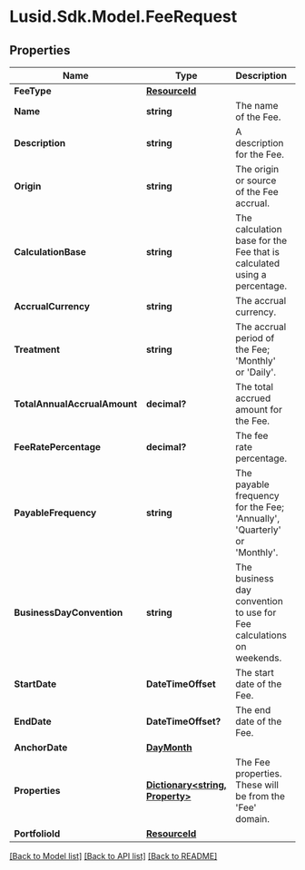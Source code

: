 # Lusid.Sdk.Model.FeeRequest

## Properties

Name | Type | Description | Notes
------------ | ------------- | ------------- | -------------
**FeeType** | [**ResourceId**](ResourceId.md) |  | 
**Name** | **string** | The name of the Fee. | 
**Description** | **string** | A description for the Fee. | [optional] 
**Origin** | **string** | The origin or source of the Fee accrual. | [optional] 
**CalculationBase** | **string** | The calculation base for the Fee that is calculated using a percentage. | [optional] 
**AccrualCurrency** | **string** | The accrual currency. | 
**Treatment** | **string** | The accrual period of the Fee; &#39;Monthly&#39; or &#39;Daily&#39;. | 
**TotalAnnualAccrualAmount** | **decimal?** | The total accrued amount for the Fee. | [optional] 
**FeeRatePercentage** | **decimal?** | The fee rate percentage. | [optional] 
**PayableFrequency** | **string** | The payable frequency for the Fee; &#39;Annually&#39;, &#39;Quarterly&#39; or &#39;Monthly&#39;. | 
**BusinessDayConvention** | **string** | The business day convention to use for Fee calculations on weekends. | 
**StartDate** | **DateTimeOffset** | The start date of the Fee. | 
**EndDate** | **DateTimeOffset?** | The end date of the Fee. | [optional] 
**AnchorDate** | [**DayMonth**](DayMonth.md) |  | [optional] 
**Properties** | [**Dictionary&lt;string, Property&gt;**](Property.md) | The Fee properties. These will be from the &#39;Fee&#39; domain. | [optional] 
**PortfolioId** | [**ResourceId**](ResourceId.md) |  | [optional] 

[[Back to Model list]](../README.md#documentation-for-models) [[Back to API list]](../README.md#documentation-for-api-endpoints) [[Back to README]](../README.md)

